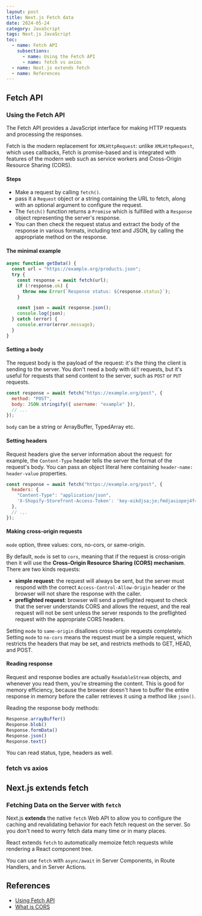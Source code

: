 ```yaml
---
layout: post
title: Next.js Fetch data
date: 2024-05-24
category: JavaScript
tags: Next.js JavaScript
toc: 
  - name: Fetch API
    subsections:
      - name: Using the Fetch API
      - name: fetch vs axios
  - name: Next.js extends fetch
  - name: References
---
```


## Fetch API

### Using the Fetch API

The Fetch API provides a JavaScript interface for making HTTP requests and processing the responses.

Fetch is the modern replacement for `XMLHttpRequest`: unlike `XMLHttpRequest`, which uses callbacks, Fetch is promise-based and is integrated with features of the modern web such as service workers and Cross-Origin Resource Sharing (CORS).

#### Steps
- Make a request by calling `fetch()`.
- pass it a `Request` object or a string containing the URL to fetch, along with an optional argument to configure the request.
- The `fetch()` function returns a `Promise` which is fulfilled with a `Response` object representing the server's response. 
- You can then check the request status and extract the body of the response in various formats, including text and JSON, by calling the appropriate method on the response.

#### The minimal example
```js
async function getData() {
  const url = "https://example.org/products.json";
  try {
    const response = await fetch(url);
    if (!response.ok) {
      throw new Error(`Response status: ${response.status}`);
    }

    const json = await response.json();
    console.log(json);
  } catch (error) {
    console.error(error.message);
  }
}
```

#### Setting a body
The request body is the payload of the request: it's the thing the client is sending to the server.
You don't need a body with `GET` requests, but it's useful for requests that send content to the server, such as `POST` or `PUT` requests.

```js
const response = await fetch("https://example.org/post", {
  method: "POST",
  body: JSON.stringify({ username: "example" }),
  // ...
});
```
`body` can be a string or ArrayBuffer, TypedArray etc.

#### Setting headers
Request headers give the server information about the request: for example, the `Content-Type` header tells the server the format of the request's body.
You can pass an object literal here containing `header-name: header-value` properties.
```js
const response = await fetch("https://example.org/post", {
  headers: {
    "Content-Type": "application/json",
    'X-Shopify-Storefront-Access-Token': 'key-eikdjsa;je;fmdjasiopej4f4t3g324r4',
  },
  // .,.
});
```
#### Making cross-origin requests
`mode` option, three values: cors, no-cors, or same-origin.

By default, `mode` is set to `cors`, meaning that if the request is cross-origin then it will use the **Cross-Origin Resource Sharing (CORS) mechanism**. 
There are two kinds requests:
- **simple request**: the request will always be sent, but the server must respond with the correct `Access-Control-Allow-Origin` header or the browser will not share the response with the caller.
- **preflighted request**: browser will send a preflighted request to check that the server understands CORS and allows the request, and the real request will not be sent unless the server responds to the preflighted request with the appropriate CORS headers.

Setting `mode` to `same-origin` disallows cross-origin requests completely.
Setting `mode` to `no-cors` means the request must be a simple request, which restricts the headers that may be set, and restricts methods to GET, HEAD, and POST.

#### Reading response 
Request and response bodies are actually `ReadableStream` objects, and whenever you read them, you're streaming the content. This is good for memory efficiency, because the browser doesn't have to buffer the entire response in memory before the caller retrieves it using a method like `json()`.

Reading the response body methods: 
```js
Response.arrayBuffer()
Response.blob()
Response.formData()
Response.json()
Response.text()
```
You can read status, type, headers as well.

### fetch vs axios

## Next.js extends fetch

### Fetching Data on the Server with `fetch`

Next.js **extends** the native `fetch` Web API to allow you to configure the caching and revalidating behavior for each fetch request on the server. So you don't need to worry fetch data many time or in many places.

React extends `fetch` to automatically memoize fetch requests while rendering a React component tree.

You can use `fetch` with `async/await` in Server Components, in Route Handlers, and in Server Actions.


## References

- [Using Fetch API](https://developer.mozilla.org/en-US/docs/Web/API/Fetch_API/Using_Fetch)
- [What is CORS](https://developer.mozilla.org/en-US/docs/Web/HTTP/CORS)